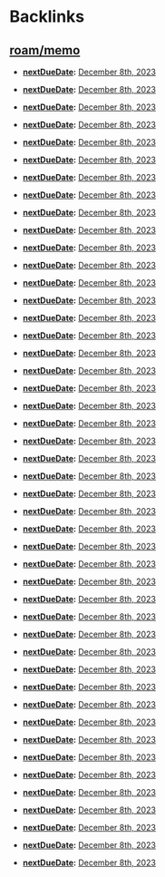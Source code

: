 
# Backlinks
## [roam/memo](<roam/memo.md>)
- **[nextDueDate](<nextDueDate.md>):** [December 8th, 2023](<December 8th, 2023.md>)

- **[nextDueDate](<nextDueDate.md>):** [December 8th, 2023](<December 8th, 2023.md>)

- **[nextDueDate](<nextDueDate.md>):** [December 8th, 2023](<December 8th, 2023.md>)

- **[nextDueDate](<nextDueDate.md>):** [December 8th, 2023](<December 8th, 2023.md>)

- **[nextDueDate](<nextDueDate.md>):** [December 8th, 2023](<December 8th, 2023.md>)

- **[nextDueDate](<nextDueDate.md>):** [December 8th, 2023](<December 8th, 2023.md>)

- **[nextDueDate](<nextDueDate.md>):** [December 8th, 2023](<December 8th, 2023.md>)

- **[nextDueDate](<nextDueDate.md>):** [December 8th, 2023](<December 8th, 2023.md>)

- **[nextDueDate](<nextDueDate.md>):** [December 8th, 2023](<December 8th, 2023.md>)

- **[nextDueDate](<nextDueDate.md>):** [December 8th, 2023](<December 8th, 2023.md>)

- **[nextDueDate](<nextDueDate.md>):** [December 8th, 2023](<December 8th, 2023.md>)

- **[nextDueDate](<nextDueDate.md>):** [December 8th, 2023](<December 8th, 2023.md>)

- **[nextDueDate](<nextDueDate.md>):** [December 8th, 2023](<December 8th, 2023.md>)

- **[nextDueDate](<nextDueDate.md>):** [December 8th, 2023](<December 8th, 2023.md>)

- **[nextDueDate](<nextDueDate.md>):** [December 8th, 2023](<December 8th, 2023.md>)

- **[nextDueDate](<nextDueDate.md>):** [December 8th, 2023](<December 8th, 2023.md>)

- **[nextDueDate](<nextDueDate.md>):** [December 8th, 2023](<December 8th, 2023.md>)

- **[nextDueDate](<nextDueDate.md>):** [December 8th, 2023](<December 8th, 2023.md>)

- **[nextDueDate](<nextDueDate.md>):** [December 8th, 2023](<December 8th, 2023.md>)

- **[nextDueDate](<nextDueDate.md>):** [December 8th, 2023](<December 8th, 2023.md>)

- **[nextDueDate](<nextDueDate.md>):** [December 8th, 2023](<December 8th, 2023.md>)

- **[nextDueDate](<nextDueDate.md>):** [December 8th, 2023](<December 8th, 2023.md>)

- **[nextDueDate](<nextDueDate.md>):** [December 8th, 2023](<December 8th, 2023.md>)

- **[nextDueDate](<nextDueDate.md>):** [December 8th, 2023](<December 8th, 2023.md>)

- **[nextDueDate](<nextDueDate.md>):** [December 8th, 2023](<December 8th, 2023.md>)

- **[nextDueDate](<nextDueDate.md>):** [December 8th, 2023](<December 8th, 2023.md>)

- **[nextDueDate](<nextDueDate.md>):** [December 8th, 2023](<December 8th, 2023.md>)

- **[nextDueDate](<nextDueDate.md>):** [December 8th, 2023](<December 8th, 2023.md>)

- **[nextDueDate](<nextDueDate.md>):** [December 8th, 2023](<December 8th, 2023.md>)

- **[nextDueDate](<nextDueDate.md>):** [December 8th, 2023](<December 8th, 2023.md>)

- **[nextDueDate](<nextDueDate.md>):** [December 8th, 2023](<December 8th, 2023.md>)

- **[nextDueDate](<nextDueDate.md>):** [December 8th, 2023](<December 8th, 2023.md>)

- **[nextDueDate](<nextDueDate.md>):** [December 8th, 2023](<December 8th, 2023.md>)

- **[nextDueDate](<nextDueDate.md>):** [December 8th, 2023](<December 8th, 2023.md>)

- **[nextDueDate](<nextDueDate.md>):** [December 8th, 2023](<December 8th, 2023.md>)

- **[nextDueDate](<nextDueDate.md>):** [December 8th, 2023](<December 8th, 2023.md>)

- **[nextDueDate](<nextDueDate.md>):** [December 8th, 2023](<December 8th, 2023.md>)

- **[nextDueDate](<nextDueDate.md>):** [December 8th, 2023](<December 8th, 2023.md>)

- **[nextDueDate](<nextDueDate.md>):** [December 8th, 2023](<December 8th, 2023.md>)

- **[nextDueDate](<nextDueDate.md>):** [December 8th, 2023](<December 8th, 2023.md>)

- **[nextDueDate](<nextDueDate.md>):** [December 8th, 2023](<December 8th, 2023.md>)

- **[nextDueDate](<nextDueDate.md>):** [December 8th, 2023](<December 8th, 2023.md>)

- **[nextDueDate](<nextDueDate.md>):** [December 8th, 2023](<December 8th, 2023.md>)

- **[nextDueDate](<nextDueDate.md>):** [December 8th, 2023](<December 8th, 2023.md>)

- **[nextDueDate](<nextDueDate.md>):** [December 8th, 2023](<December 8th, 2023.md>)

- **[nextDueDate](<nextDueDate.md>):** [December 8th, 2023](<December 8th, 2023.md>)

